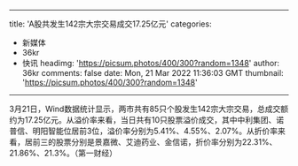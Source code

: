 
---
title: 'A股共发生142宗大宗交易成交17.25亿元'
categories: 
 - 新媒体
 - 36kr
 - 快讯
headimg: 'https://picsum.photos/400/300?random=1348'
author: 36kr
comments: false
date: Mon, 21 Mar 2022 11:36:03 GMT
thumbnail: 'https://picsum.photos/400/300?random=1348'
---

<div>   
3月21日，Wind数据统计显示，两市共有85只个股发生142宗大宗交易，总成交额约为17.25亿元。从溢价率来看，当日共有10只股票溢价成交，其中中利集团、诺普信、明阳智能位居前3位，溢价率分别为5.41%、4.55%、2.07%。从折价率来看，居前三的股票分别是景嘉微、艾迪药业、金信诺，折价率分别为22.31%、21.86%、21.3%。（第一财经）  
</div>
            